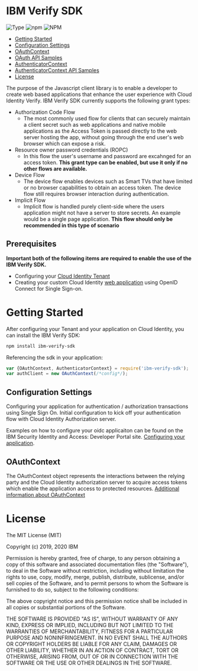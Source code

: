 # IBM Verify SDK
![Type](https://img.shields.io/badge/Type-JavaScript-blue.svg)
![npm](https://img.shields.io/npm/v/ibm-verify-sdk.svg?style=plastic)
![NPM](https://img.shields.io/npm/l/ibm-verify-sdk.svg?colorB=blue&style=plastic)

* [Getting Started](#getting-started)
* [Configuration Settings](#configuration-settings)
* [OAuthContext](#oauthcontext)
* [OAuth API Samples](#oauth-samples)
* [AuthenticatorContext](#authenticatorcontext)
* [AuthenticatorContext API Samples](#authenticatorcontext-api-aamples)
* [License](#license)

The purpose of the Javascript client library is to enable a developer to create web based applications that enhance the user experience with Cloud Identity Verify.
IBM Verify SDK currently supports the following grant types:
 - Authorization Code Flow
    - The most commonly used flow for clients that can securely maintain a client secret such as web applications and native mobile applications as the Access Token is passed directly to the web server hosting the app, without going through the end user's web browser which can expose a risk.
 - Resource owner password credentials (ROPC)
	- In this flow the user's username and password are excahnged for an access token.
	**This grant type can be enabled, but use it only if no other flows are available.**
 - Device Flow
	-	The device flow enables devices such as Smart TVs that have limited or no browser
	capabilities to obtain an access token. The device flow still requires browser interaction during authentication.
 - Implicit Flow
    - Implicit flow is handled purely client-side where the users application might not have a server to store secrets. An example would be a single page application.
		**This flow should only be recommended in this type of scenario**


## Prerequisites
**Important both of the following items are required to enable the use of the IBM Verify SDK.**
- Configuring your [Cloud Identity Tenant](https://iamdevportal.us-east.mybluemix.net/verify/javascript/civ-getting-started/configuring-your-ci-tenant)
 - Creating your custom Cloud Identity [web application](https://www.ibm.com/support/knowledgecenter/SSCT62/com.ibm.iamservice.doc/tasks/oidc_app_sso.html) using OpenID Connect for Single Sign-on.


# Getting Started
After configuring your Tenant and your application on Cloud Identity, you can install the IBM Verify SDK:
```bash
npm install ibm-verify-sdk
```

Referencing the sdk in your application:
```javascript
var {OAuthContext, AuthenticatorContext} = require('ibm-verify-sdk');
var authClient = new OAuthContext(/*config*/);

```

## Configuration Settings
Configuring your application for authentication / authorization transactions using Single Sign On.
Initial configuration to kick off your authentication flow with Cloud Identity Authorization server.

Examples on how to configure your oidc applicaiton can be found on the IBM Security Identity and Access: Developer Portal site. [Configuring your application](http://developer.ice.ibmcloud.com/verify/javascript/ibm-verify-sdk-object-model/config).

## OAuthContext
The OAuthContext object represents the interactions between the relying party and the Cloud Identity authorization server to acquire access tokens which enable the application access to protected resources.
[Additional information about OAuthContext](https://pages.github.ibm.com/ibm-security/iam-docs/verify/javascript/ibm-verify-sdk-object-model/oauthcontext)


# License
The MIT License (MIT)

Copyright (c) 2019, 2020 IBM

Permission is hereby granted, free of charge, to any person obtaining a copy of this software and associated documentation files (the "Software"), to deal in the Software without restriction, including without limitation the rights to use, copy, modify, merge, publish, distribute, sublicense, and/or sell copies of the Software, and to permit persons to whom the Software is furnished to do so, subject to the following conditions:

The above copyright notice and this permission notice shall be included in all copies or substantial portions of the Software.

THE SOFTWARE IS PROVIDED "AS IS", WITHOUT WARRANTY OF ANY KIND, EXPRESS OR IMPLIED, INCLUDING BUT NOT LIMITED TO THE WARRANTIES OF MERCHANTABILITY, FITNESS FOR A PARTICULAR PURPOSE AND NONINFRINGEMENT. IN NO EVENT SHALL THE AUTHORS OR COPYRIGHT HOLDERS BE LIABLE FOR ANY CLAIM, DAMAGES OR OTHER LIABILITY, WHETHER IN AN ACTION OF CONTRACT, TORT OR OTHERWISE, ARISING FROM, OUT OF OR IN CONNECTION WITH THE SOFTWARE OR THE USE OR OTHER DEALINGS IN THE SOFTWARE.
